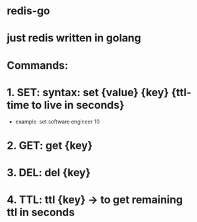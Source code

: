 # redis-go
# just redis written in golang
# Commands:
# 1. SET: syntax: set {value} {key} {ttl-time to live in seconds}
- example: set software engineer 10
# 2. GET: get {key}
# 3. DEL: del {key}
# 4. TTL: ttl {key} -> to get remaining ttl in seconds
